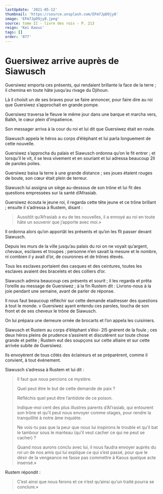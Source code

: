 ```yaml
---
lastUpdate: '2021-05-12'
thumbnail: 'https://source.unsplash.com/EFm7JpD9jy8'
image: 'EFm7JpD9jy8.jpeg'
source: tome II - livre des rois - P. 213
reign: 'Keï Kaous'
tags: []
order: '077'
---
```


# Guersiwez arrive auprès de Siawusch

Guersiwez emporta ces présents, qui rendaient brillante la face de la terre ; il chemina en toute hâte jusqu’au rivage du Djihoun.

Là il choisit un de ses braves pour se faire annoncer, pour faire dire au roi que Guersiwez s’approchait en grande pompe.

Guersiwez traversa le fleuve le même jour dans une barque et marcha vers, Balkh, le cœur plein d’impatience.

Son messager arriva à la cour du roi et lui dit que Guersiwez était en route.

Siawusch appela le héros au corps d’éléphant et lui parla longuement de cette nouvelle.

Guersiwez s’approcha du palais et Siawusch ordonna qu’on le fit entrer ; et lorsqu’il le vit, il se leva vivement et en souriant et lui adressa beaucoup 2ll
de paroles polies.

Guersiwez baisa la terre à une grande distance ; ses joues étaient rouges de boute, son cœur était plein de terreur.

Siawusch lui assigna un siège au-dessous de son trône et lui fit des questions empressées sur la santé d’Afrasiab.

Guersiwez écouta le jeune roi, il regarda cette tête jeune et ce trône brillant ; ensuite il s’adressa à Rustem, disant :

> Aussitôt qu’Afrasiab a eu de tes nouvelles, il a ennoyé au roi en toute hâte un souvenir que j’apporte avec moi.»

Il ordonna alors qu’on apportât les présents et qu’on les fît passer devant Siawusch.

Depuis les murs de la ville jusqu’au palais du roi on ne voyait qu’argent, chevaux, esclaves et troupes ; personne n’en savait la mesure et le nombre, ni combien il y avait d’or, de couronnes et de trônes élevés.

Tous les esclaves portaient des casques et des ceintures, toutes les esclaves avaient des bracelets et des colliers d’or.

Siawusch admira beaucoup ces présents et sourit ; il les regarda et prêta l’oreille au message de Guersiwez ; à la fin Rustem dit : Livrons-nous à la joie pendant une semaine, avant de parler de réponse.

Il nous faut beaucoup réfléchir sur cette demande etadresser des questions à tout le monde. v Guersiwez ayant entendu ces paroles, toucha de son front et de ses cheveux le trône de Siawusch.

On lui prépara une demeure ornée de brocarts et l’on appela les cuisiniers.

Siawusch et Rustem au corps d’éléphant s’éloi- 2l5 gnèrent de la foule ; ces deux héros pleins de prudence s’assirent et discutèrent sur toute chose grande et petite ; Rustem eut des soupçons sur cette alliaire et sur cette arrivée subite de Guersiwez.

Ils envoyèrent de tous côtés des éclaireurs et se préparèrent, comme il convient, à tout événement.

Siawusch s’adressa à Rustem et lui dit :

> Il faut que nous percions ce mystère.
>
> Quel peut être le but de cette demande de paix ?
>
> Réfléchis quel peut être l’antidote de ce poison.
>
> Indique-moi cent des plus illustres parents d’Al’rasiab, qui entourent son trône et qu’il peut nous envoyer comme otages, pour rendre la tranquillité à notre âme inquiète.
>
> Ne vois-tu pas que la peur que nous lui inspirons le trouble et qu’il bat le tambour sous le manteau (qu’il veut cacher ce qui ne peut se cacher) ?
>
> Quand nous aurons conclu avec lui, il nous faudra envoyer auprès du roi un de nos amis qui lui explique ce qui s’est passé, pour que le désir de la vengeance ne fasse pas commettre à Kaous quelque acte insensé.»

Rustem répondit :

> C’est ainsi que nous ferons et ce n’est qu’ainsi qu’un traité pourra se conclure.»
